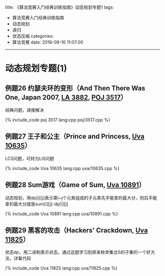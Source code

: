 title: 《算法竞赛入门经典训练指南》动态规划专题1
tags:
  - 算法竞赛入门经典训练指南
  - 动态规划
  - 递归
  - 状态压缩
categories:
  - 算法竞赛
date: 2018-09-16 11:07:00
---

# 动态规划专题(1)

## 例题26 约瑟夫环的变形（And Then There Was One, Japan 2007, [LA 3882](https://icpcarchive.ecs.baylor.edu/index.php?option=com_onlinejudge&Itemid=8&page=show_problem&problem=1883 "3882 - And Then There Was One"), [POJ 3517](http://poj.org/problem?id=3517 "And Then There Was One")）

经典问题，递推解决

{% include_code poj 3517 lang:cpp poj/3517.cpp %}

## 例题27 王子和公主（Prince and Princess, [Uva 10635](http://uva.onlinejudge.org/index.php?option=com_onlinejudge&Itemid=8&page=show_problem&problem=1576 "10635 - Prince and Princess")）

LCS问题，可转为LIS问题

{% include_code Uva 10635 lang:cpp uva/10635.cpp %}
<!--more-->

## 例题28 Sum游戏（Game of Sum, [Uva 10891](http://uva.onlinejudge.org/index.php?option=com_onlinejudge&Itemid=8&page=show_problem&problem=1832 "10891 - Game of Sum")）

动态规划，用dp[i][j]表示第i~j个元素组成的子元素先手能拿的最大分，则后手能拿的最大分就是sum[i][j]-dp[i][j]

{% include_code Uva 10891 lang:cpp uva/10891.cpp %}

## 例题29 黑客的攻击（Hackers' Crackdown, [Uva 11825](http://uva.onlinejudge.org/index.php?option=com_onlinejudge&Itemid=8&page=show_problem&problem=2925 "11825 - Hackers")）

状态dp，用二进制表示状态。通过这题学习到原来枚举集合S的子集的一个好方法，详看代码

{% include_code Uva 11825 lang:cpp uva/11825.cpp %}